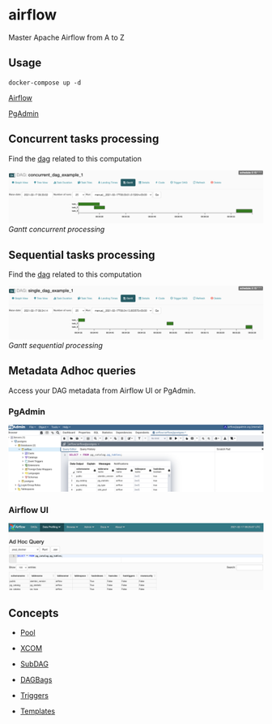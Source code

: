 # airflow

Master Apache Airflow from A to Z

## Usage
```
docker-compose up -d
```

[Airflow](http://localhost:8080)

[PgAdmin](http://localhost:5050)

## Concurrent tasks processing
Find the [dag](https://github.com/robincvlr/airflow/blob/main/dags/parallel/dag_par_1.py) related to this computation

![Alt text](./doc/img/concurrent.png?raw=true "Gantt concurrent processing")
*Gantt concurrent processing*

## Sequential tasks processing
Find the [dag](https://github.com/robincvlr/airflow/blob/main/dags/sequential/dag_single_1.py) related to this computation

![Alt text](./doc/img/single.png?raw=true "Gantt sequential processing")
*Gantt sequential processing*

## Metadata Adhoc queries

Access your DAG metadata from Airflow UI or PgAdmin.

### PgAdmin
![Alt text](./doc/img/pgadmin_query.png?raw=true)

### Airflow UI
![Alt text](./doc/img/airflow_query.png?raw=true)

## Concepts
- [Pool](https://github.com/robincvlr/airflow/blob/main/dags/parallel/dag_pool_1.py)

- [XCOM](https://github.com/robincvlr/airflow/blob/main/dags/parallel/dag_pool_1.py)

- [SubDAG](https://github.com/robincvlr/airflow/blob/main/dags/sequential/dag_single_sub_2.py)

- [DAGBags](https://github.com/robincvlr/airflow/blob/main/dags/dag_bags.py)

- [Triggers](https://github.com/robincvlr/airflow/blob/main/dags/triggers/)

- [Templates](https://github.com/robincvlr/airflow/blob/main/dags/templates)

